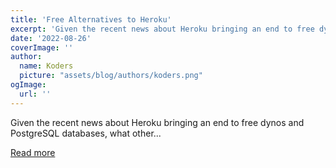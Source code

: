 ```yaml
---
title: 'Free Alternatives to Heroku'
excerpt: 'Given the recent news about Heroku bringing an end to free dynos and PostgreSQL databases, what other...'
date: '2022-08-26'
coverImage: ''
author:
  name: Koders
  picture: "assets/blog/authors/koders.png"
ogImage:
  url: ''
---
```


Given the recent news about Heroku bringing an end to free dynos and PostgreSQL databases, what other...

[Read more](https://dev.to/daveson217/free-alternatives-to-heroku-3jh9)
